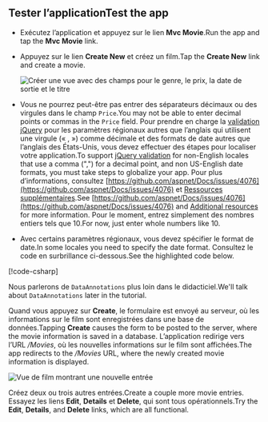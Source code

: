 
## <a name="test-the-app"></a><span data-ttu-id="a4eb1-101">Tester l’application</span><span class="sxs-lookup"><span data-stu-id="a4eb1-101">Test the app</span></span>

* <span data-ttu-id="a4eb1-102">Exécutez l’application et appuyez sur le lien **Mvc Movie**.</span><span class="sxs-lookup"><span data-stu-id="a4eb1-102">Run the app and tap the **Mvc Movie** link.</span></span>
* <span data-ttu-id="a4eb1-103">Appuyez sur le lien **Create New** et créez un film.</span><span class="sxs-lookup"><span data-stu-id="a4eb1-103">Tap the **Create New** link and create a movie.</span></span>

  ![Créer une vue avec des champs pour le genre, le prix, la date de sortie et le titre](~/tutorials/first-mvc-app/adding-model/_static/movies.png)

* <span data-ttu-id="a4eb1-105">Vous ne pourrez peut-être pas entrer des séparateurs décimaux ou des virgules dans le champ `Price`.</span><span class="sxs-lookup"><span data-stu-id="a4eb1-105">You may not be able to enter decimal points or commas in the `Price` field.</span></span> <span data-ttu-id="a4eb1-106">Pour prendre en charge la [validation jQuery](https://jqueryvalidation.org/) pour les paramètres régionaux autres que l’anglais qui utilisent une virgule (« , ») comme décimale et des formats de date autres que l’anglais des États-Unis, vous devez effectuer des étapes pour localiser votre application.</span><span class="sxs-lookup"><span data-stu-id="a4eb1-106">To support [jQuery validation](https://jqueryvalidation.org/) for non-English locales that use a comma (",") for a decimal point, and non US-English date formats, you must take steps to globalize your app.</span></span> <span data-ttu-id="a4eb1-107">Pour plus d’informations, consultez [https://github.com/aspnet/Docs/issues/4076](https://github.com/aspnet/Docs/issues/4076) et [Ressources supplémentaires](#additional-resources).</span><span class="sxs-lookup"><span data-stu-id="a4eb1-107">See [https://github.com/aspnet/Docs/issues/4076](https://github.com/aspnet/Docs/issues/4076) and [Additional resources](#additional-resources) for more information.</span></span> <span data-ttu-id="a4eb1-108">Pour le moment, entrez simplement des nombres entiers tels que 10.</span><span class="sxs-lookup"><span data-stu-id="a4eb1-108">For now, just enter whole numbers like 10.</span></span>

<a name="displayformatdatelocal"></a>

* <span data-ttu-id="a4eb1-109">Avec certains paramètres régionaux, vous devez spécifier le format de date.</span><span class="sxs-lookup"><span data-stu-id="a4eb1-109">In some locales you need to specify the date format.</span></span> <span data-ttu-id="a4eb1-110">Consultez le code en surbrillance ci-dessous.</span><span class="sxs-lookup"><span data-stu-id="a4eb1-110">See the highlighted code below.</span></span>

[!code-csharp[](~/tutorials/first-mvc-app/start-mvc/sample/MvcMovie/Models/MovieDateFormat.cs?name=snippet_1&highlight=2,10)]

<span data-ttu-id="a4eb1-111">Nous parlerons de `DataAnnotations` plus loin dans le didacticiel.</span><span class="sxs-lookup"><span data-stu-id="a4eb1-111">We'll talk about `DataAnnotations` later in the tutorial.</span></span>

<span data-ttu-id="a4eb1-112">Quand vous appuyez sur **Create**, le formulaire est envoyé au serveur, où les informations sur le film sont enregistrées dans une base de données.</span><span class="sxs-lookup"><span data-stu-id="a4eb1-112">Tapping **Create** causes the form to be posted to the server, where the movie information is saved in a database.</span></span> <span data-ttu-id="a4eb1-113">L’application redirige vers l’URL */Movies*, où les nouvelles informations sur le film sont affichées.</span><span class="sxs-lookup"><span data-stu-id="a4eb1-113">The app redirects to the */Movies* URL, where the newly created movie information is displayed.</span></span>

![Vue de film montrant une nouvelle entrée](~/tutorials/first-mvc-app/adding-model/_static/h.png)

<span data-ttu-id="a4eb1-115">Créez deux ou trois autres entrées.</span><span class="sxs-lookup"><span data-stu-id="a4eb1-115">Create a couple more movie entries.</span></span> <span data-ttu-id="a4eb1-116">Essayez les liens **Edit**, **Details** et **Delete**, qui sont tous opérationnels.</span><span class="sxs-lookup"><span data-stu-id="a4eb1-116">Try the **Edit**, **Details**, and **Delete** links, which are all functional.</span></span>

